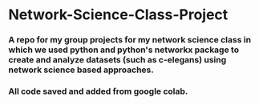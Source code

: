 # Network-Science-Class-Project

### A repo for my group projects for my network science class in which we used python and python's networkx package to create and analyze datasets (such as c-elegans) using network science based approaches.

### All code saved and added from google colab.
